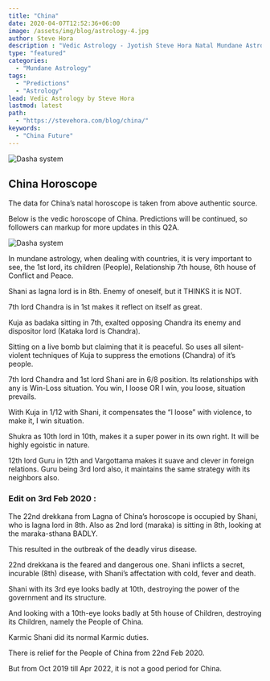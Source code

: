 ```yaml
---
title: "China"
date: 2020-04-07T12:52:36+06:00
image: /assets/img/blog/astrology-4.jpg
author: Steve Hora
description : "Vedic Astrology - Jyotish Steve Hora Natal Mundane Astrology Horoscope Reading Predictions China Future"
type: "featured"
categories: 
  - "Mundane Astrology"
tags:
  - "Predictions"
  - "Astrology"
lead: Vedic Astrology by Steve Hora
lastmod: latest 
path:
  - "https://stevehora.com/blog/china/"
keywords:
  - "China Future"
---
```


![Dasha system](//assets/img/blog/ch1.png)

## China Horoscope

The data for China’s natal horoscope is taken from above authentic source.

Below is the vedic horoscope of China. Predictions will be continued, so followers can markup for more updates in this Q2A.

![Dasha system](//assets/img/blog/ch2.png)

In mundane astrology, when dealing with countries, it is very important to see, the 1st lord, its children (People), Relationship 7th house, 6th house of Conflict and Peace.

Shani as lagna lord is in 8th. Enemy of oneself, but it THINKS it is NOT.

7th lord Chandra is in 1st makes it reflect on itself as great.

Kuja as badaka sitting in 7th, exalted opposing Chandra its enemy and dispositor lord (Kataka lord is Chandra).

Sitting on a live bomb but claiming that it is peaceful. So uses all silent-violent techniques of Kuja to suppress the emotions (Chandra) of it’s people.

7th lord Chandra and 1st lord Shani are in 6/8 position. Its relationships with any is Win-Loss situation. You win, I loose OR I win, you loose, situation prevails.

With Kuja in 1/12 with Shani, it compensates the “I loose” with violence, to make it, I win situation.

Shukra as 10th lord in 10th, makes it a super power in its own right. It will be highly egoistic in nature.

12th lord Guru in 12th and Vargottama makes it suave and clever in foreign relations. Guru being 3rd lord also, it maintains the same strategy with its neighbors also.

### Edit on 3rd Feb 2020 :

The 22nd drekkana from Lagna of China’s horoscope is occupied by Shani, who is lagna lord in 8th. Also as 2nd lord (maraka) is sitting in 8th, looking at the maraka-sthana BADLY.

This resulted in the outbreak of the deadly virus disease.

22nd drekkana is the feared and dangerous one. Shani inflicts a secret, incurable (8th) disease, with Shani’s affectation with cold, fever and death.

Shani with its 3rd eye looks badly at 10th, destroying the power of the government and its structure.

And looking with a 10th-eye looks badly at 5th house of Children, destroying its Children, namely the People of China.

Karmic Shani did its normal Karmic duties.

There is relief for the People of China from 22nd Feb 2020.

But from Oct 2019 till Apr 2022, it is not a good period for China.